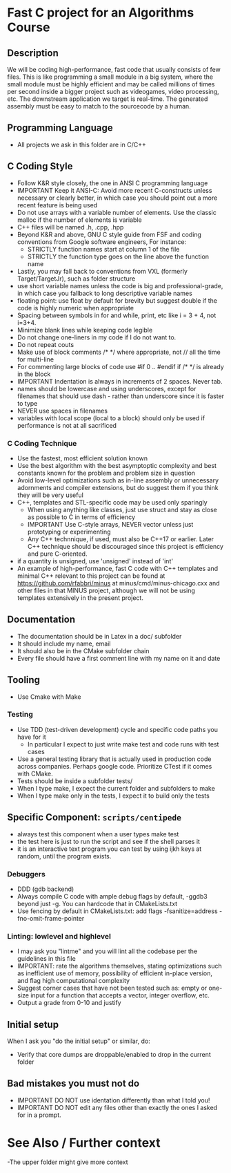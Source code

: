 # Fast C project for an Algorithms Course

## Description
We will be coding high-performance, fast code that usually consists of few
files. This is like programming a small module in a big system,
where the small module must be highly efficient and may be called millions of
times per second inside a bigger project such as videogames, video processing,
etc. The downstream application we target is real-time. The generated assembly must be
easy to match to the sourcecode by a human.

## Programming Language
- All projects we ask in this folder are in C/C++

## C Coding Style
- Follow K&R style closely, the one in ANSI C programming language
- IMPORTANT Keep it ANSI-C: Avoid more recent C-constructs unless necessary or clearly
  better, in which case you should point out a more recent feature is being used
- Do not use arrays with a variable number of elements. Use the classic malloc
  if the number of elements is variable
- C++ files will be named .h, .cpp, .hpp
- Beyond K&R and above, GNU C style guide from FSF and coding conventions from Google software engineers, For instance:
    - STRICTLY function names start at column 1 of the file
    - STRICTLY the function type goes on the line above the function name
- Lastly, you may fall back to conventions from VXL (formerly Target/TargetJr),
  such as folder structure
- use short variable names unless the code is big and professional-grade, in which case
  you fallback to long descriptive variable names
- floating point: use float by default for brevity but suggest double if the code is highly numeric
  when appropriate
- Spacing between symbols in for and while, print, etc like i = 3 + 4, not i=3+4.
- Minimize blank lines while keeping code legible
- Do not change one-liners in my code if I do not want to. 
- Do not repeat couts
- Make use of block comments /* */ where appropriate, not // all the time for multi-line
- For commenting large blocks of code use #if 0 .. #endif if /* */ is already in
  the block
- IMPORTANT Indentation is always in increments of 2 spaces. Never tab.
- names should be lowercase and using underscores, except for filenames that
  should use dash - rather than underscore since it is faster to type
- NEVER use spaces in filenames
- variables with local scope (local to a block) should only be used if performance is not at all
  sacrificed

### C Coding Technique
- Use the fastest, most efficient solution known
- Use the best algorithm with the best asymptoptic complexity and best constants
  known for the problem and problem size in question
- Avoid low-level optimizations such as in-line assembly or unnecessary
  adornments and compiler extensions, but do suggest them if you think they will
  be very useful
- C++, templates and STL-specific code may be used only sparingly
    - When using anything like classes, just use struct and stay as close as
      possible to C in terms of efficiency
    - IMPORTANT Use C-style arrays, NEVER vector unless just prototyping or experimenting
    - Any C++ technnique, if used, must also be C++17 or earlier. Later C++
      technique should be discouraged since this project is efficiency and pure
      C-oriented.
- if a quantity is unsigned, use 'unsigned' instead of 'int'
- An example of high-performance, fast C code with C++ templates and minimal C++
  relevant to this project can be found at https://github.com/rfabbri/minus at
  minus/cmd/minus-chicago.cxx and other files in that MINUS project, although we
  will not be using templates extensively in the present project.

## Documentation
- The documentation should be in Latex in a doc/ subfolder
- It should include my name, email 
- It should also be in the CMake subfolder chain
- Every file should have a first comment line with my name on it and date

## Tooling
- Use Cmake with Make

### Testing
- Use TDD (test-driven development) cycle and specific code paths you have for it
    - In particular I expect to just write make test and code runs with test
      cases
- Use a general testing library that is actually used in production code across
  companies. Perhaps google code. Prioritize CTest if it comes with CMake.
- Tests should be inside a subfolder tests/ 
- When I type make, I expect the current folder and subfolders to make
- When I type make only in the tests, I expect it to build only the tests

## Specific Component: `scripts/centipede`
- always test this component when a user types make test
- the test here is just to run the script and see if the shell parses it
- it is an interactive text program you can test by using ijkh keys at random,
until the program exists.

### Debuggers
- DDD (gdb backend)
- Always compile C code with ample debug flags by default, -ggdb3 beyond just -g.
  You can hardcode that in CMakeLists.txt
- Use fencing by default in CMakeLists.txt: add flags -fsanitize=address -fno-omit-frame-pointer

### Linting: lowlevel and highlevel
- I may ask you "lintme" and you will lint all the codebase per the guidelines
  in this file
- IMPORTANT: rate the algorithms themselves, stating optimizations such as
  inefficient use of memory, possibility of efficient in-place version, and flag
  high computational complexity
- Suggest corner cases that have not been tested such as: empty or one-size
  input for a function that accepts a vector, integer overflow, etc.
- Output a grade from 0-10 and justify

## Initial setup
When I ask you "do the initial setup"  or similar, do:
- Verify that core dumps are droppable/enabled to drop in the current folder



## Bad mistakes you must not do
- IMPORTANT DO NOT use identation differently than what I told you!
- IMPORTANT DO NOT edit any files other than exactly the ones I asked for in a prompt.

# See Also / Further context
-The upper folder might give more context
